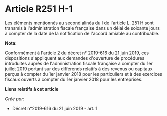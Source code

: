 # Article R251 H-1

Les éléments mentionnés au second alinéa du I de l'article L. 251 H sont transmis à l'administration fiscale française dans
un délai de soixante jours à compter de la date de la notification de l'accord amiable au contribuable.

**Nota:**

Conformément à l'article 2 du décret n° 2019-616 du 21 juin 2019, ces dispositions s'appliquent aux demandes d'ouverture de
procédures introduites auprès de l'administration fiscale française à compter du 1er juillet 2019 portant sur des différends
relatifs à des revenus ou capitaux perçus à compter du 1er janvier 2018 pour les particuliers et à des exercices fiscaux
ouverts à compter du 1er janvier 2018 pour les entreprises.

**Liens relatifs à cet article**

_Créé par_:

  - Décret n°2019-616 du 21 juin 2019 - art. 1
